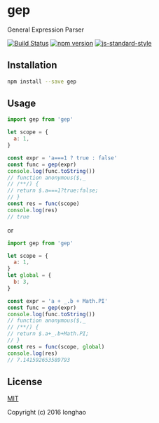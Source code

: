 # gep

General Expression Parser

[![Build Status](https://travis-ci.org/longhaohe/gep.svg?branch=master)](https://travis-ci.org/longhaohe/gep)
[![npm version](https://badge.fury.io/js/gep.svg)](https://badge.fury.io/js/gep)
[![js-standard-style](https://img.shields.io/badge/code%20style-standard-brightgreen.svg)](http://standardjs.com)

## Installation

``` bash
npm install --save gep
```
## Usage

``` javascript
import gep from 'gep'

let scope = {
  a: 1,
}

const expr = 'a===1 ? true : false'
const func = gep(expr)
console.log(func.toString())
// function anonymous($,_
// /**/) {
// return $.a===1?true:false;
// }
const res = func(scope)
console.log(res)
// true
```

or

``` javascript
import gep from 'gep'

let scope = {
  a: 1,
}
let global = {
  b: 3,
}

const expr = 'a + _.b + Math.PI'
const func = gep(expr)
console.log(func.toString())
// function anonymous($,_
// /**/) {
// return $.a+_.b+Math.PI;
// }
const res = func(scope, global)
console.log(res)
// 7.141592653589793
```

## License

[MIT](http://opensource.org/licenses/MIT)

Copyright (c) 2016 longhao
